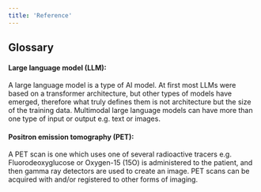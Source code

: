 ```yaml
---
title: 'Reference'
---
```


## Glossary

#### Large language model (LLM):
A large language model is a type of AI model. At first most LLMs were based on a transformer architecture, but other types of models have emerged, therefore what truly defines them is not architecture but the size of the training data. Multimodal large language models can have more than one type of input or output e.g. text or images.

#### Positron emission tomography (PET):
A PET scan is one which uses one of several radioactive tracers e.g. Fluorodeoxyglucose or 
Oxygen-15 (15O) is administered to the patient, and then gamma ray detectors are used to create an image. PET scans can be acquired with and/or registered to other forms of imaging. 

